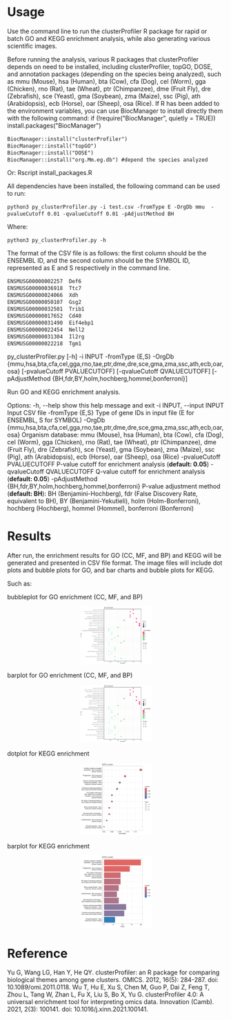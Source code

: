 # Usage
Use the command line to run the clusterProfiler R package for rapid or batch GO and KEGG enrichment analysis, while also generating various scientific images.

Before running the analysis, various R packages that clusterProfiler depends on need to be installed, including clusterProfiler, topGO, DOSE, and annotation packages (depending on the species being analyzed), such as mmu (Mouse), hsa (Human), bta (Cow), cfa (Dog), cel (Worm), gga (Chicken), rno (Rat), tae (Wheat), ptr (Chimpanzee), dme (Fruit Fly), dre (Zebrafish), sce (Yeast), gma (Soybean), zma (Maize), ssc (Pig), ath (Arabidopsis), ecb (Horse), oar (Sheep), osa (Rice). If R has been added to the environment variables, you can use BiocManager to install directly them with the following command:
    if (!require("BiocManager", quietly = TRUE))
      install.packages("BiocManager")

    BiocManager::install("clusterProfiler")
    BiocManager::install("topGO")
    BiocManager::install("DOSE")
    BiocManager::install("org.Mm.eg.db") #depend the species analyzed

Or:
Rscript install_packages.R

All dependencies have been installed, the following command can be used to run:
    
    python3 py_clusterProfiler.py -i test.csv -fromType E -OrgDb mmu  -pvalueCutoff 0.01 -qvalueCutoff 0.01 -pAdjustMethod BH
    
Where:

    python3 py_clusterProfiler.py -h 
    
The format of the CSV file is as follows: the first column should be the ENSEMBL ID, and the second column should be the SYMBOL ID, represented as E and S respectively in the command line.

    ENSMUSG00000002257	Def6
    ENSMUSG00000036918	Ttc7
    ENSMUSG00000024066	Xdh
    ENSMUSG00000050107	Gsg2
    ENSMUSG00000032501	Trib1
    ENSMUSG00000017652	Cd40
    ENSMUSG00000031490	Eif4ebp1
    ENSMUSG00000022454	Nell2
    ENSMUSG00000031304	Il2rg
    ENSMUSG00000022218	Tgm1

py_clusterProfiler.py [-h] -i INPUT -fromType {E,S} -OrgDb
                             {mmu,hsa,bta,cfa,cel,gga,rno,tae,ptr,dme,dre,sce,gma,zma,ssc,ath,ecb,oar,osa}
                             [-pvalueCutoff PVALUECUTOFF] [-qvalueCutoff QVALUECUTOFF]
                             [-pAdjustMethod {BH,fdr,BY,holm,hochberg,hommel,bonferroni}]

Run GO and KEGG enrichment analysis.

Options:
  -h, --help            show this help message and exit
  -i INPUT, --input INPUT
                        Input CSV file
  -fromType {E,S}       Type of gene IDs in input file (E for ENSEMBL, S for SYMBOL)
  -OrgDb {mmu,hsa,bta,cfa,cel,gga,rno,tae,ptr,dme,dre,sce,gma,zma,ssc,ath,ecb,oar,osa}
                        Organism database: mmu (Mouse), hsa (Human), bta (Cow), cfa (Dog), cel (Worm), gga (Chicken),
                        rno (Rat), tae (Wheat), ptr (Chimpanzee), dme (Fruit Fly), dre (Zebrafish), sce (Yeast), gma
                        (Soybean), zma (Maize), ssc (Pig), ath (Arabidopsis), ecb (Horse), oar (Sheep), osa (Rice)
  -pvalueCutoff PVALUECUTOFF
                        P-value cutoff for enrichment analysis (**default: 0.05**)
  -qvalueCutoff QVALUECUTOFF
                        Q-value cutoff for enrichment analysis (**default: 0.05**)
  -pAdjustMethod {BH,fdr,BY,holm,hochberg,hommel,bonferroni}
                        P-value adjustment method (**default: BH**): BH (Benjamini-Hochberg), fdr (False Discovery Rate,
                        equivalent to BH), BY (Benjamini-Yekutieli), holm (Holm-Bonferroni), hochberg (Hochberg),
                        hommel (Hommel), bonferroni (Bonferroni)

# Results
After run, the enrichment results for GO (CC, MF, and BP) and KEGG will be generated and presented in CSV file format. The image files will include dot plots and bubble plots for GO, and bar charts and bubble plots for KEGG.

Such as:

bubbleplot for GO enrichment (CC, MF, and BP)

<div style="text-align: center;">
  <img src="https://raw.githubusercontent.com/RuiSiHu/py_clusterProfiler/main/test/test_top_BP_MF_CC_bubbleplot.png" alt="image" style="width: 33%; height: auto;">
</div>

barplot for GO enrichment (CC, MF, and BP)

<div style="text-align: center;">
  <img src="https://raw.githubusercontent.com/RuiSiHu/py_clusterProfiler/main/test/test_top_BP_MF_CC_bubbleplot.png" alt="image" style="width: 33%; height: auto;">
</div>

dotplot for KEGG enrichment

<div style="text-align: center;">
  <img src="https://raw.githubusercontent.com/RuiSiHu/py_clusterProfiler/main/test/test_KEGG_dotplot.png" alt="image" style="width: 33%; height: auto;">
</div>

barplot for KEGG enrichment

<div style="text-align: center;">
  <img src="https://raw.githubusercontent.com/RuiSiHu/py_clusterProfiler/main/test/test_KEGG_barplot.png" alt="image" style="width: 33%; height: auto;">
</div>


# Reference
Yu G, Wang LG, Han Y, He QY. clusterProfiler: an R package for comparing biological themes among gene clusters. OMICS. 2012, 16(5): 284-287. doi: 10.1089/omi.2011.0118.
Wu T, Hu E, Xu S, Chen M, Guo P, Dai Z, Feng T, Zhou L, Tang W, Zhan L, Fu X, Liu S, Bo X, Yu G. clusterProfiler 4.0: A universal enrichment tool for interpreting omics data. Innovation (Camb). 2021, 2(3): 100141. doi: 10.1016/j.xinn.2021.100141.





